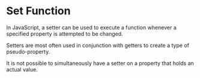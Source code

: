 # Set Function

In JavaScript, a setter can be used to execute a function whenever a specified property is attempted to be changed.

Setters are most often used in conjunction with getters to create a type of pseudo-property.

It is not possible to simultaneously have a setter on a property that holds an actual value.
